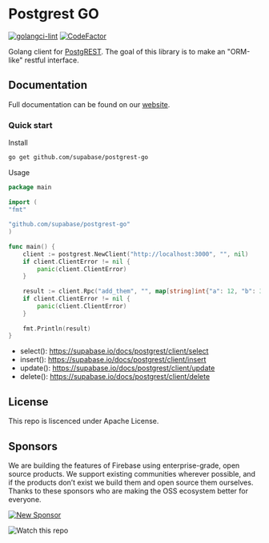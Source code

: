 # Postgrest GO

[![golangci-lint](https://github.com/supabase/postgrest-go/actions/workflows/golangci.yml/badge.svg)](https://github.com/supabase/postgrest-go/actions/workflows/golangci.yml) [![CodeFactor](https://www.codefactor.io/repository/github/supabase/postgrest-go/badge/main?s=101cab44de33934fd85cadcd9a9b535a05791670)](https://www.codefactor.io/repository/github/supabase/postgrest-go/overview/main)

Golang client for [PostgREST](https://postgrest.org). The goal of this library is to make an "ORM-like" restful interface.

## Documentation

Full documentation can be found on our [website](https://supabase.io/docs/postgrest/client/postgrest-client).

### Quick start

Install

```bash
go get github.com/supabase/postgrest-go
```

Usage

```go
package main
​
import (
"fmt"
​
"github.com/supabase/postgrest-go"
)
​
func main() {
	client := postgrest.NewClient("http://localhost:3000", "", nil)
	if client.ClientError != nil {
		panic(client.ClientError)
	}
	​
	result := client.Rpc("add_them", "", map[string]int{"a": 12, "b": 3})
	if client.ClientError != nil {
		panic(client.ClientError)
	}
	​
	fmt.Println(result)
}
```

- select(): https://supabase.io/docs/postgrest/client/select
- insert(): https://supabase.io/docs/postgrest/client/insert
- update(): https://supabase.io/docs/postgrest/client/update
- delete(): https://supabase.io/docs/postgrest/client/delete

## License

This repo is liscenced under Apache License.

## Sponsors

We are building the features of Firebase using enterprise-grade, open source products. We support existing communities wherever possible, and if the products don’t exist we build them and open source them ourselves. Thanks to these sponsors who are making the OSS ecosystem better for everyone.

[![New Sponsor](https://user-images.githubusercontent.com/10214025/90518111-e74bbb00-e198-11ea-8f88-c9e3c1aa4b5b.png)](https://github.com/sponsors/supabase)

![Watch this repo](https://gitcdn.xyz/repo/supabase/monorepo/master/web/static/watch-repo.gif "Watch this repo")

